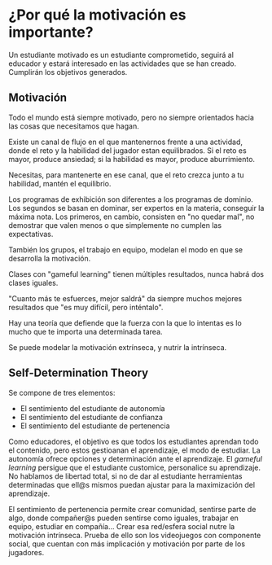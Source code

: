 # ¿Por qué la motivación es importante?

Un estudiante motivado es un estudiante comprometido, seguirá al educador y estará interesado en las actividades que se han creado. Cumplirán los objetivos generados.

## Motivación 

Todo el mundo está siempre motivado, pero no siempre orientados hacia las cosas que necesitamos que hagan.

Existe un canal de flujo en el que mantenernos frente a una actividad, donde el reto y la habilidad del jugador estan equilibrados. Si el reto es mayor, produce ansiedad; si la habilidad es mayor, produce aburrimiento.

Necesitas, para mantenerte en ese canal, que el reto crezca junto a tu habilidad, mantén el equilibrio.

Los programas de exhibición son diferentes a los programas de dominio. Los segundos se basan en dominar, ser expertos en la materia, conseguir la máxima nota. Los primeros, en cambio, consisten en "no quedar mal", no demostrar que valen menos o que simplemente no cumplen las expectativas.

También los grupos, el trabajo en equipo, modelan el modo en que se desarrolla la motivación.

Clases con "gameful learning" tienen múltiples resultados, nunca habrá dos clases iguales.

"Cuanto más te esfuerces, mejor saldrá" da siempre muchos mejores resultados que "es muy difícil, pero inténtalo".

Hay una teoría que defiende que la fuerza con la que lo intentas es lo mucho que te importa una determinada tarea.

Se puede modelar la motivación extrínseca, y nutrir la intrínseca.

## Self-Determination Theory

Se compone de tres elementos:

* El sentimiento del estudiante de autonomía
* El sentimiento del estudiante de confianza
* El sentimiento del estudiante de pertenencia

Como educadores, el objetivo es que todos los estudiantes aprendan todo el contenido, pero estos gestioanan el aprendizaje, el modo de estudiar. La autonomía ofrece opciones y determinación ante el aprendizaje. El *gameful learning* persigue que el estudiante customice, personalice su aprendizaje. No hablamos de libertad total, si no de dar al estudiante herramientas determinadas que ell@s mismos puedan ajustar para la maximización del aprendizaje.

El sentimiento de pertenencia permite crear comunidad, sentirse parte de algo, donde compañer@s pueden sentirse como iguales, trabajar en equipo, estudiar en compañía... Crear esa red/esfera social nutre la motivación intrínseca. Prueba de ello son los videojuegos con componente social, que cuentan con más implicación y motivación por parte de los jugadores.
